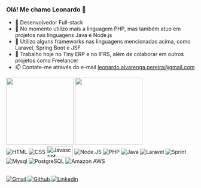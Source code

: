 ### Olá! Me chamo Leonardo 👋

- 🔭 Desenvolvedor Full-stack
- 🌱 No momento utilizo mais a linguagem PHP, mas também atuo em projetos nas linguagens Java e Node.js
- 👯 Utilizo alguns frameworks nas linguagens mencionadas acima, como Laravel, Spring Boot e JSF
- 🤔 Trabalho hoje no Tiny ERP e no IFRS, além de colaborar em outros projetos como Freelancer
- 📫 Contate-me através do e-mail leonardo.alvarenga.pereira@gmail.com


<div>
  <a href="https://github.com/leonardoalvarengapereira"></a>
  <img height="180em" src="https://github-readme-stats.vercel.app/api?username=leonardoalvarengapereira&show_icons=true&theme=dracula&include_all_commits=true&acount_private=true&range=last_year" />
  <img height="180em" src="https://github-readme-stats.vercel.app/api/top-langs/?username=leonardoalvarengapereira&layout=compact&langs-count=10&theme=dracula&range=last_year" />
</div>

<div>
  <img align="center" alt="HTML" src="https://img.shields.io/badge/HTML-239120?style=for-the-badge&logo=html5&logoColor=white" />
  <img align="center" alt="CSS" src="https://img.shields.io/badge/CSS-239120?&style=for-the-badge&logo=css3&logoColor=white" />
  <img align="center" alt="Javascript" height="30" width="70" src="https://img.shields.io/badge/JavaScript-F7DF1E?style=for-the-badge&logo=javascript&logoColor=black" />
  <img align="center" alt="Node.JS" src="https://img.shields.io/badge/Node.js-43853D?style=for-the-badge&logo=node.js&logoColor=white" />
  <img align="center" alt="PHP" src="https://img.shields.io/badge/PHP-777BB4?style=for-the-badge&logo=php&logoColor=white" />
  <img align="center" alt="Java" src="https://img.shields.io/badge/Java-ED8B00?style=for-the-badge&logo=java&logoColor=white" />
  <img align="center" alt="Laravel" src="https://img.shields.io/badge/Laravel-FF2D20?style=for-the-badge&logo=laravel&logoColor=white" />
  <img align="center" alt="Sprint" src="https://img.shields.io/badge/Spring-6DB33F?style=for-the-badge&logo=spring&logoColor=white" />
  <img align="center" alt="Mysql" src="https://img.shields.io/badge/MySQL-00000F?style=for-the-badge&logo=mysql&logoColor=white" />
  <img align="center" alt="PostgreSQL" src="https://img.shields.io/badge/PostgreSQL-316192?style=for-the-badge&logo=postgresql&logoColor=white" />
  <img align="center" alt="Amazon AWS" src="https://img.shields.io/badge/Amazon_AWS-232F3E?style=for-the-badge&logo=amazon-aws&logoColor=white" />
</div>

##
<div>
  <a href="mailto:leonardo.alvarenga.pereira@gmail.com" target="_blank">
    <img align="center" alt="Gmail" src="https://img.shields.io/badge/Gmail-D14836?style=for-the-badge&logo=gmail&logoColor=white" />
  </a>
  <a href="https://github.com/leonardoalvarengapereira" target="_blank">
    <img align="center" alt="Github" src="https://img.shields.io/badge/GitHub-100000?style=for-the-badge&logo=github&logoColor=white" />
  </a>
  <a href="https://www.linkedin.com/in/leonardo-pereira-b9633715b/" target="_blank">
    <img align="center" alt="Linkedin" src="https://img.shields.io/badge/LinkedIn-0077B5?style=for-the-badge&logo=linkedin&logoColor=white" />
  </a>
</div>


